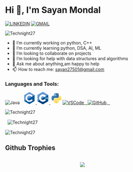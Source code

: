 # Hi 👋, I'm Sayan Mondal


[![LINKEDIN](https://img.shields.io/badge/LinkedIn-0077B5?style=for-the-badge&logo=linkedin&logoColor=white)](https://www.linkedin.com/in/sayan-mondal-88b089304/)
[![GMAIL](https://img.shields.io/badge/Gmail-D14836?style=for-the-badge&logo=gmail&logoColor=white)](mailto:sayancoder27@gmail.com)


<p align="left"> <img src="https://komarev.com/ghpvc/?username=Technight27&label=Profile%20views&color=0e75b6&style=flat" alt="Technight27" /> </p>










- 🔭 I’m currently working on python, C++
- 🌱 I’m currently learning python, DSA, AI, ML
- 👯 I’m looking to collaborate on projects
- 🤔 I’m looking for help with data structures and algorithms
- 💬 Ask me about anything,am happy to help
- 📫 How to reach me: sayan27501@gmail.com

<h3 align="left">Languages and Tools:</h3>
<p align="left"> <img src="https://cdn.jsdelivr.net/gh/devicons/devicon/icons/java/java-original.svg"  title="Java" alt="Java" width="50" height="50"/>&nbsp;&nbsp <a href="https://www.cprogramming.com/" target="_blank"> <img src="https://raw.githubusercontent.com/devicons/devicon/master/icons/c/c-original.svg" alt="c" width="40" height="40"/> </a> <a href="https://www.w3schools.com/cpp/" target="_blank"> <img src="https://raw.githubusercontent.com/devicons/devicon/master/icons/cplusplus/cplusplus-original.svg" alt="cplusplus" width="40" height="40"/> </a> <a href="https://www.w3schools.com/css/" target="_blank">  <a href="https://www.python.org" target="_blank"> <img src="https://raw.githubusercontent.com/devicons/devicon/master/icons/python/python-original.svg" alt="python" width="40" height="40"/><img src="https://cdn.jsdelivr.net/gh/devicons/devicon/icons/vscode/vscode-original.svg" title="Visual Studio Code" alt="VSCode" width="50" height="50"/>&nbsp;&nbsp;  <img src="https://cdn.jsdelivr.net/gh/devicons/devicon/icons/github/github-original.svg" title="GitHub" alt="GitHub" width="50" height="50"/>&nbsp; &nbsp; </a> </p>


<p>&nbsp;<img align="left" src="https://github-readme-stats.vercel.app/api/top-langs?username=Technight27&show_icons=true&locale=en&layout=compact&theme=radical" alt="Technight27" /></p>

<p>&nbsp;&nbsp;<img align="center" src="https://github-readme-stats.vercel.app/api?username=Technight27&show_icons=true&locale=en&theme=radical" alt="Technight27" /></p>

<p><img align="center" src="https://github-readme-streak-stats.herokuapp.com/?user=Technight27&theme=radical" alt="Technight27" /></p>


## Github Trophies

<br/>
<div align="center">
<img src="https://github-profile-trophy.vercel.app/?username=Technight27&theme=juicyfresh&no-frame=false" width="650">
</div><br/><br/>




